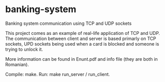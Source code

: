 # banking-system
Banking system communication using TCP and UDP sockets

This project comes as an example of real-life application of TCP and UDP. The communication between client and server is based primarly on TCP sockets, UPD sockets being used when a card is blocked and someone is trying to unlock it. 

More information can be found in Enunt.pdf and info file (they are both in Romanian).

Compile: make.
Run: make run_server / run_client.
